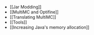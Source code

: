 * [[Jar Modding]]
* [[MultiMC and Optifine]]
* [[Translating MultiMC]]
* [[Tools]]
* [[Increasing Java's memory allocation]]